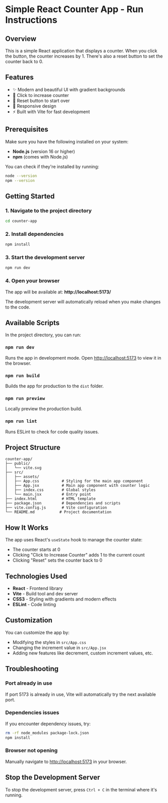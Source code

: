 # Simple React Counter App - Run Instructions

## Overview
This is a simple React application that displays a counter. When you click the button, the counter increases by 1. There's also a reset button to set the counter back to 0.

## Features
- ✨ Modern and beautiful UI with gradient backgrounds
- 🔢 Click to increase counter
- 🔄 Reset button to start over
- 📱 Responsive design
- ⚡ Built with Vite for fast development

## Prerequisites
Make sure you have the following installed on your system:
- **Node.js** (version 16 or higher)
- **npm** (comes with Node.js)

You can check if they're installed by running:
```bash
node --version
npm --version
```

## Getting Started

### 1. Navigate to the project directory
```bash
cd counter-app
```

### 2. Install dependencies
```bash
npm install
```

### 3. Start the development server
```bash
npm run dev
```

### 4. Open your browser
The app will be available at: **http://localhost:5173/**

The development server will automatically reload when you make changes to the code.

## Available Scripts

In the project directory, you can run:

### `npm run dev`
Runs the app in development mode. Open [http://localhost:5173](http://localhost:5173) to view it in the browser.

### `npm run build`
Builds the app for production to the `dist` folder.

### `npm run preview`
Locally preview the production build.

### `npm run lint`
Runs ESLint to check for code quality issues.

## Project Structure
```
counter-app/
├── public/
│   └── vite.svg
├── src/
│   ├── assets/
│   ├── App.css          # Styling for the main app component
│   ├── App.jsx          # Main app component with counter logic
│   ├── index.css        # Global styles
│   └── main.jsx         # Entry point
├── index.html           # HTML template
├── package.json         # Dependencies and scripts
├── vite.config.js       # Vite configuration
└── README.md           # Project documentation
```

## How It Works
The app uses React's `useState` hook to manage the counter state:
- The counter starts at 0
- Clicking "Click to Increase Counter" adds 1 to the current count
- Clicking "Reset" sets the counter back to 0

## Technologies Used
- **React** - Frontend library
- **Vite** - Build tool and dev server
- **CSS3** - Styling with gradients and modern effects
- **ESLint** - Code linting

## Customization
You can customize the app by:
- Modifying the styles in `src/App.css`
- Changing the increment value in `src/App.jsx`
- Adding new features like decrement, custom increment values, etc.

## Troubleshooting

### Port already in use
If port 5173 is already in use, Vite will automatically try the next available port.

### Dependencies issues
If you encounter dependency issues, try:
```bash
rm -rf node_modules package-lock.json
npm install
```

### Browser not opening
Manually navigate to [http://localhost:5173](http://localhost:5173) in your browser.

## Stop the Development Server
To stop the development server, press `Ctrl + C` in the terminal where it's running.
